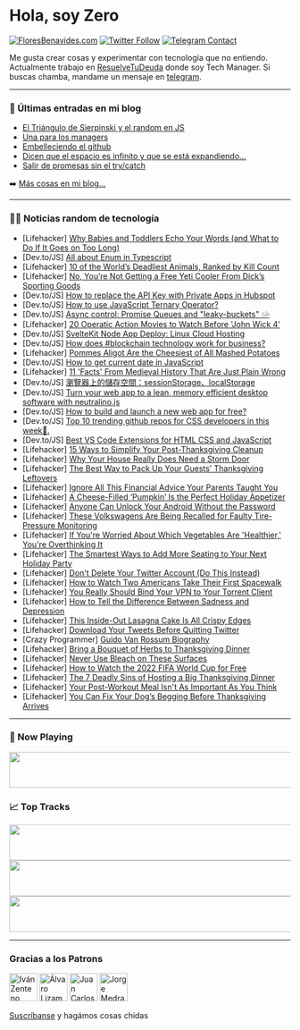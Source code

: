 # Hola, soy Zero

[![FloresBenavides.com](https://img.shields.io/website?down_message=oops&label=MiBlog&style=for-the-badge&up_message=online&url=https%3A%2F%2Ffloresbenavides.com)](https://floresbenavides.com) [![Twitter Follow](https://img.shields.io/twitter/follow/ZeroDragon?color=%231DA1F2&label=Follow&logo=twitter&logoColor=ffffff&style=for-the-badge)](https://twitter.com/zerodragon) [![Telegram Contact](https://img.shields.io/badge/escr%C3%ADbeme-ZeroDragon-%2326A5E4?style=for-the-badge&logo=telegram)](https://t.me/zerodragon)

Me gusta crear cosas y experimentar con tecnología que no entiendo.
Actualmente trabajo en [ResuelveTuDeuda](http://github.com/resuelve) donde soy Tech Manager.
Si buscas chamba, mandame un mensaje en [telegram](https://t.me/zerodragon).

---

### 📕 Últimas entradas en mi blog
<!-- BLOG-POST-LIST:START -->
- [El Triángulo de Sierpinski y el random en JS](https://floresbenavides.com/el-triangulo-de-sierpinski-y-el-random-en-js/)
- [Una para los managers](https://floresbenavides.com/una-para-los-managers/)
- [Embelleciendo el github](https://floresbenavides.com/embelleciendo-el-github/)
- [Dicen que el espacio es infinito y que se está expandiendo…](https://floresbenavides.com/dicen-que-el-espacio-es-infinito-y-que-se-esta-expandiendo/)
- [Salir de promesas sin el try/catch](https://floresbenavides.com/salir-de-promesas-sin-el-try-catch/)
<!-- BLOG-POST-LIST:END -->

➡️ [Más cosas en mi blog...](https://floresbenavides.com)

---

### 👨‍💻 Noticias random de tecnología
<!-- TECH-POSTS:START -->
- [Lifehacker] [Why Babies and Toddlers Echo Your Words &lpar;and What to Do If It Goes on Too Long&rpar;](https://lifehacker.com/why-babies-and-toddlers-echo-your-words-and-what-to-do-1849783270)
- [Dev.to/JS] [All about Enum in Typescript](https://dev.to/urstrulyvishwak/all-about-enum-in-typescript-356l)
- [Lifehacker] [10 of the World’s Deadliest Animals, Ranked by Kill Count](https://lifehacker.com/10-of-the-world-s-deadliest-animals-ranked-by-kill-cou-1849783511)
- [Lifehacker] [No, You’re Not Getting a Free Yeti Cooler From Dick’s Sporting Goods](https://lifehacker.com/no-you-re-not-getting-a-free-yeti-cooler-from-dick-s-s-1849782101)
- [Dev.to/JS] [How to replace the API Key with Private Apps in Hubspot](https://dev.to/darkmavis1980/how-to-replace-the-api-key-with-private-apps-in-hubspot-29i9)
- [Dev.to/JS] [How to use JavaScript Ternary Operator?](https://dev.to/refine/how-to-use-javascript-ternary-operator-58ki)
- [Dev.to/JS] [Async control: Promise Queues and &quot;leaky-buckets&quot; 💧💦](https://dev.to/devtestsca/async-control-promise-queues-and-leaky-buckets-23o5)
- [Lifehacker] [20 Operatic Action Movies to Watch Before &#39;John Wick 4&#39;](https://lifehacker.com/20-operatic-action-movies-to-watch-before-john-wick-4-1849776702)
- [Dev.to/JS] [SvelteKit Node App Deploy: Linux Cloud Hosting](https://dev.to/askrodney/sveltekit-node-app-deploy-linux-cloud-hosting-5ei9)
- [Dev.to/JS] [How does #blockchain technology work for business?](https://dev.to/yashdev9274/how-does-blockchain-technology-work-for-business-10bk)
- [Lifehacker] [Pommes Aligot Are the Cheesiest of All Mashed Potatoes](https://lifehacker.com/pommes-aligot-are-the-cheesiest-of-all-mashed-potatoes-1849782696)
- [Dev.to/JS] [How to get current date in JavaScript](https://dev.to/coderslang/how-to-get-current-date-in-javascript-57je)
- [Lifehacker] [11 &#39;Facts&#39; From Medieval History That Are Just Plain Wrong](https://lifehacker.com/11-facts-from-medieval-history-that-are-just-plain-wron-1849782044)
- [Dev.to/JS] [瀏覽器上的儲存空間：sessionStorage、localStorage](https://dev.to/letswrite/liu-lan-qi-shang-de-chu-cun-kong-jian-sessionstorage-localstorage-15n4)
- [Dev.to/JS] [Turn your web app to a lean, memory efficient desktop software with neutralino.js](https://dev.to/sfundomhlungu/turn-your-web-app-to-a-lean-memory-efficient-desktop-software-with-neutralinojs-2lhf)
- [Dev.to/JS] [How to build and launch a new web app for free?](https://dev.to/zenstack/how-to-build-and-launch-a-new-web-app-for-free-5fng)
- [Dev.to/JS] [Top 10 trending github repos for CSS developers in this week🐍.](https://dev.to/ksengine/top-10-trending-github-repos-for-css-developers-in-this-week-9h5)
- [Dev.to/JS] [Best VS Code Extensions for HTML CSS and JavaScript](https://dev.to/onlineittutstutorials/best-vs-code-extensions-for-html-css-and-javascript-5f30)
- [Lifehacker] [15 Ways to Simplify Your Post-Thanksgiving Cleanup](https://lifehacker.com/15-ways-to-simplify-your-post-thanksgiving-cleanup-1849781695)
- [Lifehacker] [Why Your House Really Does Need a Storm Door](https://lifehacker.com/why-your-house-really-does-need-a-storm-door-1849780119)
- [Lifehacker] [The Best Way to Pack Up Your Guests’ Thanksgiving Leftovers](https://lifehacker.com/the-best-way-to-pack-up-your-guests-thanksgiving-lefto-1849781096)
- [Lifehacker] [Ignore All This Financial Advice Your Parents Taught You](https://lifehacker.com/ignore-all-this-financial-advice-your-parents-taught-yo-1849780742)
- [Lifehacker] [A Cheese-Filled ‘Pumpkin’ Is the Perfect Holiday Appetizer](https://lifehacker.com/a-cheese-filled-pumpkin-is-the-perfect-holiday-appeti-1849781033)
- [Lifehacker] [Anyone Can Unlock Your Android Without the Password](https://lifehacker.com/anyone-can-unlock-your-android-without-the-password-1849780710)
- [Lifehacker] [These Volkswagens Are Being Recalled for Faulty Tire-Pressure Monitoring](https://lifehacker.com/these-volkswagens-are-being-recalled-for-faulty-tire-pr-1849780388)
- [Lifehacker] [If You&#39;re Worried About Which Vegetables Are &#39;Healthier,&#39; You&#39;re Overthinking It](https://lifehacker.com/if-youre-worried-about-which-vegetables-are-healthier-1849780525)
- [Lifehacker] [The Smartest Ways to Add More Seating to Your Next Holiday Party](https://lifehacker.com/the-smartest-ways-to-add-more-seating-to-your-next-holi-1849779999)
- [Lifehacker] [Don&#39;t Delete Your Twitter Account &lpar;Do This Instead&rpar;](https://lifehacker.com/dont-delete-your-twitter-account-do-this-instead-1849779710)
- [Lifehacker] [How to Watch Two Americans Take Their First Spacewalk](https://lifehacker.com/how-to-watch-two-americans-take-their-first-spacewalk-1849779686)
- [Lifehacker] [You Really Should Bind Your VPN to Your Torrent Client](https://lifehacker.com/you-should-really-bind-your-vpn-to-your-torrent-client-1849779407)
- [Lifehacker] [How to Tell the Difference Between Sadness and Depression](https://lifehacker.com/how-to-tell-the-difference-between-sadness-and-depressi-1849775776)
- [Lifehacker] [This Inside-Out Lasagna Cake Is All Crispy Edges](https://lifehacker.com/this-inside-out-lasagna-cake-is-all-crispy-edges-1849774653)
- [Lifehacker] [Download Your Tweets Before Quitting Twitter](https://lifehacker.com/download-your-tweets-before-quitting-twitter-1849778871)
- [Crazy Programmer] [Guido Van Rossum Biography](https://www.thecrazyprogrammer.com/2022/11/guido-van-rossum-biography.html)
- [Lifehacker] [Bring a Bouquet of Herbs to Thanksgiving Dinner](https://lifehacker.com/bring-a-bouquet-of-herbs-to-thanksgiving-dinner-1849774524)
- [Lifehacker] [Never Use Bleach on These Surfaces](https://lifehacker.com/never-use-bleach-on-these-surfaces-1849774463)
- [Lifehacker] [How to Watch the 2022 FIFA World Cup for Free](https://lifehacker.com/how-to-watch-the-2022-fifa-world-cup-for-free-1849774977)
- [Lifehacker] [The 7 Deadly Sins of Hosting a Big Thanksgiving Dinner](https://lifehacker.com/the-worst-mistakes-you-can-make-hosting-thanksgiving-di-1849773791)
- [Lifehacker] [Your Post-Workout Meal Isn&#39;t As Important As You Think](https://lifehacker.com/your-post-workout-meal-isnt-as-important-as-you-think-1849774458)
- [Lifehacker] [You Can Fix Your Dog’s Begging Before Thanksgiving Arrives](https://lifehacker.com/you-can-fix-your-dog-s-begging-before-thanksgiving-arri-1849772945)<!-- TECH-POSTS:END -->

---

### 🎵 Now Playing
<a href="https://spotify-now-playing-dun.vercel.app/now-playing?open"><img src="https://spotify-now-playing-dun.vercel.app/now-playing" width="540" height="64"></a>

### 📈 Top Tracks
<a href="https://spotify-now-playing-dun.vercel.app/top-tracks?i=1&open"><img src="https://spotify-now-playing-dun.vercel.app/top-tracks?i=1" width="540" height="64"></a>
<a href="https://spotify-now-playing-dun.vercel.app/top-tracks?i=2&open"><img src="https://spotify-now-playing-dun.vercel.app/top-tracks?i=2" width="540" height="64"></a>
<a href="https://spotify-now-playing-dun.vercel.app/top-tracks?i=3&open"><img src="https://spotify-now-playing-dun.vercel.app/top-tracks?i=3" width="540" height="64"></a>

---

### Gracias a los Patrons
[<img src="https://avatars.githubusercontent.com/u/243380?v=4" alt="Iván Zenteno" width="50px">](https://github.com/k001) [<img src="https://avatars.githubusercontent.com/u/19955639?v=4" alt="Álvaro Lizama" width="50px">](https://github.com/alvarolizama) [<img src="https://avatars.githubusercontent.com/u/2718753?v=4" alt="Juan Carlos Ruiz" width="50px">](https://github.com/JuanCrg90) [<img src="https://avatars.githubusercontent.com/u/37025?v=4" alt="Jorge Medrano" width="50px">](https://github.com/h1pp1e) 

[Suscríbanse](https://www.patreon.com/zerodragon) y hagámos cosas chidas
